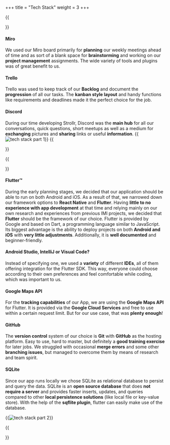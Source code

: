 +++
title = "Tech Stack"
weight = 3
+++

{{<section title="Tech Stack Com">}}

#### Miro
We used our Miro board primarily for **planning** our weekly meetings ahead of time and as sort of a blank space for **brainstorming** and working on our **project management** assignments. The wide variety of tools and plugins was of great benefit to us.

#### Trello
Trello was used to keep track of our **Backlog** and document the **progression** of all our tasks. The **kanban style layout** and handy functions like requirements and deadlines made it the perfect choice for the job.

#### Discord
During our time developing Strollr, Discord was the **main hub** for all our conversations, quick questions, short meetups as well as a medium for **exchanging** pictures and **sharing** links or useful **information**.
{{<image src="TechStackComTranparent.png" alt="tech stack part 1" caption="communication tech stack">}}
{{</section>}}

{{<section title="Tech Stack Dev">}}
#### Flutter™️
During the early planning stages, we decided that our application should be able to run on both Android and iOS. As a result of that, we narrowed down our framework options to **React Native** and **Flutter**. 
Having **little to no experience with app development** at that time and relying mainly on our own research and experiences from previous IMI projects, we decided that **Flutter** should be the framework of our choice.
Flutter is provided by Google and based on Dart, a programming language similar to JavaScript. Its biggest advantage is the ability to deploy projects on both **Android and iOS** with **very little adjustments**. Additionally, it is **well documented** and beginner-friendly.

#### Android Studio, IntelliJ or Visual Code?
Instead of specifying one, we used a **variety** of different **IDEs**, all of them offering integration for the Flutter SDK. This way, everyone could choose according to their own preferences and feel comfortable while coding, which was important to us.

#### Google Maps API
For the **tracking capabilities** of our App, we are using the **Google Maps API** for Flutter. It is provided via the **Google Cloud Services** and free to use within a certain request limit. But for our use case, that was **plenty enough**!

#### GitHub
The **version control** system of our choice is **Git** with **GitHub** as the hosting platform. Easy to use, hard to master, but definitely a 
**good training exercise** for later jobs. We struggled with occasional **merge errors** and some other **branching issues**, but managed to overcome them by means of research and team spirit.

#### SQLite
Since our app runs locally we chose SQLite as relational database to persist and query the data. SQLite is an **open source database** that 
does **not require a server** and provides faster inserts, updates, and queries compared to other **local persistence solutions** (like local file or key-value store). 
With the help of the **sqflite plugin**, flutter can easily make use of the database.

{{<image src="TechStackDevTransparent.png" alt="tech stack part 2" caption="development tech stack">}}

{{</section>}}



